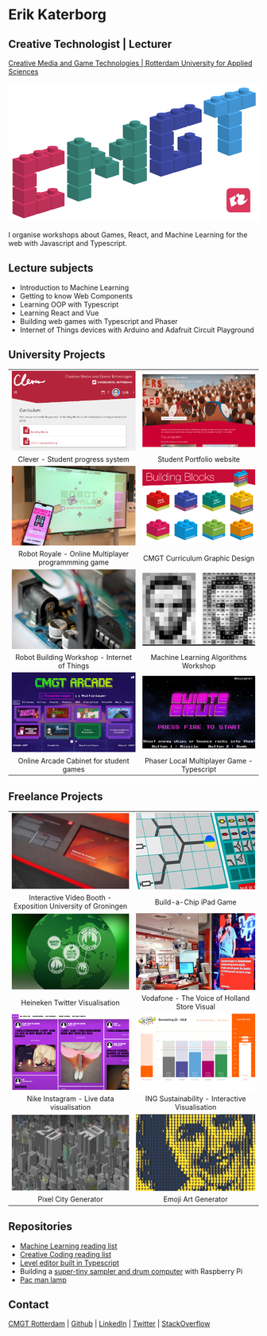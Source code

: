 # Erik Katerborg

## Creative Technologist | Lecturer 

[Creative Media and Game Technologies | Rotterdam University for Applied Sciences](https://www.hogeschoolrotterdam.nl/opleidingen/bachelor/creative-media-and-game-technologies/voltijd/)

![cmgt](./images/cmgt.png)

I organise workshops about Games, React, and Machine Learning for the web with Javascript and Typescript.

## Lecture subjects
 
 - Introduction to Machine Learning
 - Getting to know Web Components
 - Learning OOP with Typescript
 - Learning React and Vue
 - Building web games with Typescript and Phaser
 - Internet of Things devices with Arduino and Adafruit Circuit Playground

## University Projects

|  |  |
:-------------------------:|:-------------------------:
![](./images/clever.png)  |  ![](./images/showcase.png)
Clever - Student progress system | Student Portfolio website
![](./images/robots.jpg)  |  ![](./images/bb.png)
Robot Royale - Online Multiplayer programmming game | CMGT Curriculum Graphic Design
![](./images/arduino.png)  |  ![](./images/machine.png)
Robot Building Workshop - Internet of Things | Machine Learning Algorithms Workshop 
![](./images/arcade.png)  |  ![](./images/gruis.png)
Online Arcade Cabinet for student games | Phaser Local Multiplayer Game - Typescript

## Freelance Projects

|  |  |
:-------------------------:|:-------------------------:
![](./images/video.png)  |  ![](./images/chip.png)
Interactive Video Booth - Exposition University of Groningen | Build-a-Chip iPad Game
![](./images/beer.png)  |  ![](./images/vodafone.png)
Heineken Twitter Visualisation | Vodafone - The Voice of Holland Store Visual
![](./images/nike.png)  |  ![](./images/ing.png)
Nike Instagram - Live data visualisation | ING Sustainability - Interactive Visualisation
![](./images/city.png)  |  ![](./images/emoji.png)
Pixel City Generator | Emoji Art Generator

## Repositories
 
- [Machine Learning reading list](https://github.com/KokoDoko/creative-coding)
- [Creative Coding reading list](https://github.com/KokoDoko/creative-coding)
- [Level editor built in Typescript](https://kokodoko.github.io/level-editor/)
- Building a [super-tiny sampler and drum computer](https://www.youtube.com/watch?v=bWudBkCdCZA) with Raspberry Pi
- [Pac man lamp](https://github.com/KokoDoko/PacmanLamp)
 
## Contact

[CMGT Rotterdam](https://www.hogeschoolrotterdam.nl/opleidingen/bachelor/creative-media-and-game-technologies/voltijd/) | [Github](https://github.com/KokoDoko) | [LinkedIn](https://www.linkedin.com/in/eerkmans/) | [Twitter](https://twitter.com/eerk) | [StackOverflow](https://stackoverflow.com/users/1083572/kokodoko)